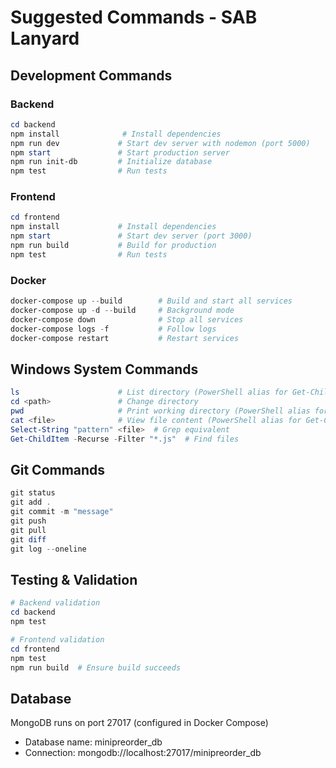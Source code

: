 # Suggested Commands - SAB Lanyard

## Development Commands

### Backend
```powershell
cd backend
npm install              # Install dependencies
npm run dev             # Start dev server with nodemon (port 5000)
npm start               # Start production server
npm run init-db         # Initialize database
npm test                # Run tests
```

### Frontend
```powershell
cd frontend
npm install             # Install dependencies
npm start               # Start dev server (port 3000)
npm run build           # Build for production
npm test                # Run tests
```

### Docker
```powershell
docker-compose up --build        # Build and start all services
docker-compose up -d --build     # Background mode
docker-compose down              # Stop all services
docker-compose logs -f           # Follow logs
docker-compose restart           # Restart services
```

## Windows System Commands
```powershell
ls                      # List directory (PowerShell alias for Get-ChildItem)
cd <path>               # Change directory
pwd                     # Print working directory (PowerShell alias for Get-Location)
cat <file>              # View file content (PowerShell alias for Get-Content)
Select-String "pattern" <file>  # Grep equivalent
Get-ChildItem -Recurse -Filter "*.js"  # Find files
```

## Git Commands
```powershell
git status
git add .
git commit -m "message"
git push
git pull
git diff
git log --oneline
```

## Testing & Validation
```powershell
# Backend validation
cd backend
npm test

# Frontend validation
cd frontend
npm test
npm run build  # Ensure build succeeds
```

## Database
MongoDB runs on port 27017 (configured in Docker Compose)
- Database name: minipreorder_db
- Connection: mongodb://localhost:27017/minipreorder_db
